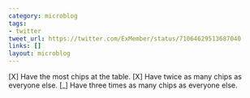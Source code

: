 ```yaml
---
category: microblog
tags:
- twitter
tweet_url: https://twitter.com/ExMember/status/71064629513687040
links: []
layout: microblog
---
```

[X] Have the most chips at the table.
[X] Have twice as many chips as everyone else.
[_] Have three times as many chips as everyone else.
